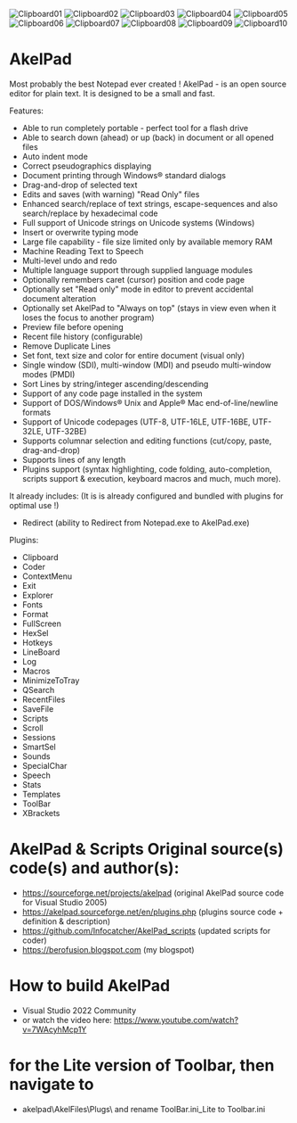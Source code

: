 ![Clipboard01](https://user-images.githubusercontent.com/122004809/211796075-ab979206-621d-430e-ac61-1feceb38dddd.jpg)
![Clipboard02](https://user-images.githubusercontent.com/122004809/211796078-3af9d667-badb-4daa-844f-18deabcc65e4.jpg)
![Clipboard03](https://user-images.githubusercontent.com/122004809/211796085-897eebb7-392f-43e3-a070-f3719421699b.jpg)
![Clipboard04](https://user-images.githubusercontent.com/122004809/211796091-c99196a4-45ba-4747-ad49-09b44d118948.jpg)
![Clipboard05](https://user-images.githubusercontent.com/122004809/211796095-52211209-106b-4cda-b5b2-d9039d93664b.jpg)
![Clipboard06](https://user-images.githubusercontent.com/122004809/211796100-a87004b3-8bfa-4bf0-a354-3914818827db.jpg)
![Clipboard07](https://user-images.githubusercontent.com/122004809/211796105-e14eaaf2-dc23-4498-9f59-eddeffd5a86a.jpg)
![Clipboard08](https://user-images.githubusercontent.com/122004809/211796108-d506db0a-a25a-4a92-8d9f-39bad5256b22.jpg)
![Clipboard09](https://user-images.githubusercontent.com/122004809/211796111-b5c537dc-aca7-4f04-8988-14d43fbdf956.jpg)
![Clipboard10](https://user-images.githubusercontent.com/122004809/211796117-6192c102-51a5-42d1-8c56-80d57b8a1f0d.jpg)


# AkelPad
Most probably the best Notepad ever created !
AkelPad - is an open source editor for plain text. It is designed to be a small and fast.

Features:

* Able to run completely portable - perfect tool for a flash drive
* Able to search down (ahead) or up (back) in document or all opened files 
* Auto indent mode
* Correct pseudographics displaying
* Document printing through Windows® standard dialogs 
* Drag-and-drop of selected text
* Edits and saves (with warning) "Read Only" files 
* Enhanced search/replace of text strings, escape-sequences and also search/replace by hexadecimal code 
* Full support of Unicode strings on Unicode systems (Windows)
* Insert or overwrite typing mode 
* Large file capability - file size limited only by available memory RAM
* Machine Reading Text to Speech
* Multi-level undo and redo 
* Multiple language support through supplied language modules
* Optionally remembers caret (cursor) position and code page 
* Optionally set "Read only" mode in editor to prevent accidental document alteration 
* Optionally set AkelPad to "Always on top" (stays in view even when it loses the focus to another program) 
* Preview file before opening 
* Recent file history (configurable) 
* Remove Duplicate Lines
* Set font, text size and color for entire document (visual only) 
* Single window (SDI), multi-window (MDI) and pseudo multi-window modes (PMDI)
* Sort Lines by string/integer ascending/descending
* Support of any code page installed in the system 
* Support of DOS/Windows® Unix and Apple® Mac end-of-line/newline formats 
* Support of Unicode codepages (UTF-8, UTF-16LE, UTF-16BE, UTF-32LE, UTF-32BE)
* Supports columnar selection and editing functions (cut/copy, paste, drag-and-drop) 
* Supports lines of any length 
* Plugins support (syntax highlighting, code folding, auto-completion, scripts support & execution, keyboard macros and much, much more).

It already includes: (It is is already configured and bundled with plugins for optimal use !)

* Redirect (ability to Redirect from Notepad.exe to AkelPad.exe)

Plugins:

* Clipboard
* Coder
* ContextMenu
* Exit
* Explorer
* Fonts
* Format
* FullScreen
* HexSel
* Hotkeys
* LineBoard
* Log
* Macros
* MinimizeToTray
* QSearch
* RecentFiles
* SaveFile
* Scripts
* Scroll
* Sessions
* SmartSel
* Sounds
* SpecialChar
* Speech
* Stats
* Templates
* ToolBar
* XBrackets


# AkelPad & Scripts Original source(s) code(s) and author(s):
* https://sourceforge.net/projects/akelpad        (original AkelPad source code for Visual Studio 2005)
* https://akelpad.sourceforge.net/en/plugins.php  (plugins source code + definition & description)
* https://github.com/Infocatcher/AkelPad_scripts  (updated scripts for coder)
* https://berofusion.blogspot.com                 (my blogspot)


# How to build AkelPad
* Visual Studio 2022 Community
* or watch the video here:    https://www.youtube.com/watch?v=7WAcyhMcp1Y


# for the Lite version of Toolbar, then navigate to
* akelpad\AkelFiles\Plugs\  and rename  ToolBar.ini_Lite  to  Toolbar.ini
